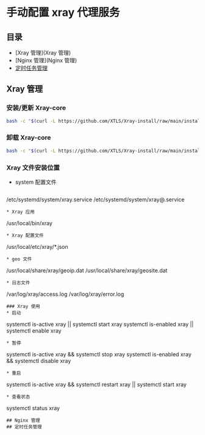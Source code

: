 # 手动配置 xray 代理服务
## 目录
* [Xray 管理](Xray 管理)
* [Nginx 管理](Nginx 管理)
* [定时任务管理](定时任务管理)
## Xray 管理
### 安装/更新 Xray-core
```sh
bash -c "$(curl -L https://github.com/XTLS/Xray-install/raw/main/install-release.sh)" @ install
```
### 卸载 Xray-core
```sh
bash -c "$(curl -L https://github.com/XTLS/Xray-install/raw/main/install-release.sh)" @ remove --purge
```
### Xray 文件安装位置
* system 配置文件
  ```
/etc/systemd/system/xray.service
/etc/systemd/system/xray@.service
  ```
* Xray 应用
  ```
/usr/local/bin/xray
  ```
* Xray 配置文件
  ```
/usr/local/etc/xray/*.json
  ```
* geo 文件
  ```
/usr/local/share/xray/geoip.dat
/usr/local/share/xray/geosite.dat
  ```
* 日志文件
  ```
/var/log/xray/access.log
/var/log/xray/error.log
  ```
### Xray 使用
* 启动
  ```
systemctl is-active xray || systemctl start xray
systemctl is-enabled xray || systemctl enable xray
  ```
* 暂停
  ```
systemctl is-active xray && systemctl stop xray
systemctl is-enabled xray && systemctl disable xray
  ```
* 重启
  ```
systemctl is-active xray && systemctl restart xray || systemctl start xray
  ```
* 查看状态
  ```
systemctl status xray
  ```
## Nginx 管理
## 定时任务管理

